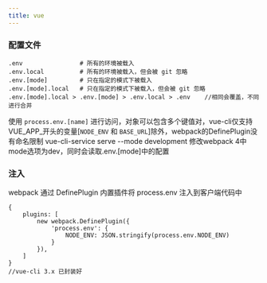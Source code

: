 ```yaml
---
title: vue
---
```

### 配置文件
```
.env                # 所有的环境被载入
.env.local          # 所有的环境被载入，但会被 git 忽略
.env.[mode]         # 只在指定的模式下被载入
.env.[mode].local   # 只在指定的模式下被载入，但会被 git 忽略
.env.[mode].local > .env.[mode] > .env.local > .env    //相同会覆盖，不同进行合并
```
使用 `process.env.[name]` 进行访问，对象可以包含多个键值对，vue-cli仅支持VUE_APP_开头的变量[`NODE_ENV` 和 `BASE_URL`]除外，webpack的DefinePlugin没有命名限制
vue-cli-service serve --mode development
修改webpack 4中mode选项为dev，同时会读取.env.[mode]中的配置

### 注入
webpack 通过 DefinePlugin 内置插件将 process.env 注入到客户端代码中
``` 
{
    plugins: [
        new webpack.DefinePlugin({
            'process.env': {
                NODE_ENV: JSON.stringify(process.env.NODE_ENV)
            }
        }),
    ]
}
//vue-cli 3.x 已封装好
```

 